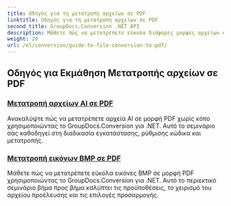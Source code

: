 ```yaml
---
title: Οδηγός για τη μετατροπή αρχείων σε PDF
linktitle: Οδηγός για τη μετατροπή αρχείων σε PDF
second_title: GroupDocs.Conversion .NET API
description: Μάθετε πώς να μετατρέπετε εύκολα διάφορες μορφές αρχείων σε PDF με το GroupDocs.Conversion για .NET. Αυτό το σεμινάριο βήμα προς βήμα καλύπτει τα πάντα, από τη ρύθμιση της βιβλιοθήκης έως την εκτέλεση απρόσκοπτων μετασχηματισμών αρχείων.
weight: 20
url: /el/conversion/guide-to-file-conversion-to-pdf/
---
```

## Οδηγός για Εκμάθηση Μετατροπής αρχείων σε PDF
### [Μετατροπή αρχείων AI σε PDF](./converting-ai-to-pdf/)
Ανακαλύψτε πώς να μετατρέπετε αρχεία AI σε μορφή PDF χωρίς κόπο χρησιμοποιώντας το GroupDocs.Conversion για .NET. Αυτό το σεμινάριο σάς καθοδηγεί στη διαδικασία εγκατάστασης, ρύθμισης κώδικα και μετατροπής.
### [Μετατροπή εικόνων BMP σε PDF](./converting-bmp-to-pdf/)
Μάθετε πώς να μετατρέπετε εύκολα εικόνες BMP σε μορφή PDF χρησιμοποιώντας το GroupDocs.Conversion για .NET. Αυτό το περιεκτικό σεμινάριο βήμα προς βήμα καλύπτει τις προϋποθέσεις, το χειρισμό του αρχείου προέλευσης και τις επιλογές προσαρμογής.